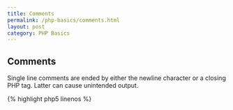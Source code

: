 ```yaml
---
title: Comments 
permalink: /php-basics/comments.html
layout: post 
category: PHP Basics
---
```


## Comments

Single line comments are ended by either the newline character or a closing PHP tag. Latter can cause unintended output.

{% highlight php5 linenos %}
<?php
// This is a single line comment

# This is also a single line comment
{% endhighlight %}

{% highlight php5 linenos %}
<?php
/*
This is a multi-line
comment
*/
{% endhighlight %}

{% highlight php5 linenos %}
<?php
/**
* API Documentation Example
*
* @param string $bar
*/
function foo($bar) { }
{% endhighlight %}

